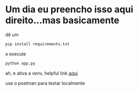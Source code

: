 # Um dia eu preencho isso aqui direito...mas basicamente 

dê um 

```python
pip install requirements.txt 
```

e execute

```python
python app.py 
```

ah, e ativa a venv, helpful link [aqui](https://packaging.python.org/guides/installing-using-pip-and-virtual-environments/)

use o postman para testar localmente
